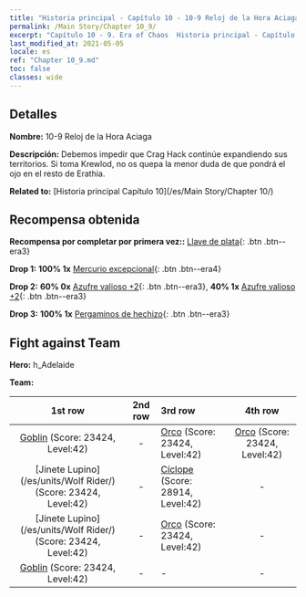 ```yaml
---
title: "Historia principal - Capítulo 10 - 10-9 Reloj de la Hora Aciaga"
permalink: /Main Story/Chapter 10_9/
excerpt: "Capítulo 10 - 9. Era of Chaos  Historia principal - Capítulo 10_9. 10-9 Reloj de la Hora Aciaga"
last_modified_at: 2021-05-05
locale: es
ref: "Chapter 10_9.md"
toc: false
classes: wide
---
```


## Detalles

 **Nombre:** 10-9 Reloj de la Hora Aciaga

 **Descripción:** Debemos impedir que Crag Hack continúe expandiendo sus territorios. Si toma Krewlod, no os quepa la menor duda de que pondrá el ojo en el resto de Erathia.

 **Related to:** [Historia principal Capítulo 10](/es/Main Story/Chapter 10/)

## Recompensa obtenida

 **Recompensa por completar por primera vez::** [Llave de plata](/ItemsES/con_693/){: .btn .btn--era3}

 **Drop 1:** **100% 1x** [Mercurio excepcional](/ItemsES/mat_35/){: .btn .btn--era4}

 **Drop 2:** **60% 0x** [Azufre valioso +2](/ItemsES/mat_29/){: .btn .btn--era3}, **40% 1x** [Azufre valioso +2](/ItemsES/mat_29/){: .btn .btn--era3}

 **Drop 3:** **100% 1x** [Pergaminos de hechizo](/ItemsES/con_694/){: .btn .btn--era3}


## Fight against Team
 **Hero:** h_Adelaide

 **Team:**


  | 1st row | 2nd row | 3rd row | 4th row |
  |:----:|:----:|:----|:----:|
  | [Goblin](/es/units/Goblin/) (Score: 23424, Level:42)  | - | [Orco](/es/units/Orc/) (Score: 23424, Level:42)  | [Orco](/es/units/Orc/) (Score: 23424, Level:42)  |
  | [Jinete Lupino](/es/units/Wolf Rider/) (Score: 23424, Level:42)  | - | [Cíclope](/es/units/Cyclops/) (Score: 28914, Level:42)  | - |
  | [Jinete Lupino](/es/units/Wolf Rider/) (Score: 23424, Level:42)  | - | [Orco](/es/units/Orc/) (Score: 23424, Level:42)  | - |
  | [Goblin](/es/units/Goblin/) (Score: 23424, Level:42)  | - | - | - |


